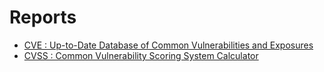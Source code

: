 # Reports

- [CVE : Up-to-Date Database of Common Vulnerabilities and Exposures](https://cve.report/)
- [CVSS : Common Vulnerability Scoring System Calculator](https://www.first.org/cvss/calculator/3.0)
